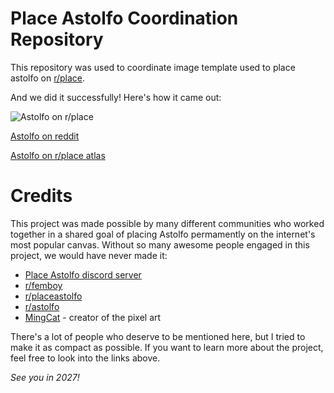 # Place Astolfo Coordination Repository

This repository was used to coordinate image template used to place astolfo on [r/place](https://www.reddit.com/r/place).

And we did it successfully! Here's how it came out: 

![Astolfo on r/place](https://i.imgur.com/evIDBDr.png)

[Astolfo on reddit](https://www.reddit.com/r/place/?cx=267&cy=952&px=31&ts=1649112460185)

[Astolfo on r/place atlas](https://place-atlas.stefanocoding.me/#twm6kp)

# Credits
This project was made possible by many different communities who worked together in a shared goal of placing Astolfo permamently on the internet's most popular canvas.
Without so many awesome people engaged in this project, we would have never made it:
- [Place Astolfo discord server](https://discord.gg/rDZSrb43Tq)
- [r/femboy](https://www.reddit.com/r/femboy/)
- [r/placeastolfo](https://www.reddit.com/r/placeastolfo/)
- [r/astolfo](https://www.reddit.com/r/Astolfo/)
- [MingCat](https://twitter.com/MingCate/status/1388206923166666759) - creator of the pixel art

There's a lot of people who deserve to be mentioned here, but I tried to make it as compact as possible. If you want to learn more about the project, feel free to look into the links above.

*See you in 2027!*
